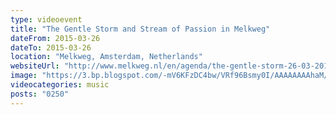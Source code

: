 ```yaml
---
type: videoevent
title: "The Gentle Storm and Stream of Passion in Melkweg"
dateFrom: 2015-03-26
dateTo: 2015-03-26
location: "Melkweg, Amsterdam, Netherlands"
websiteUrl: "http://www.melkweg.nl/en/agenda/the-gentle-storm-26-03-2015"
image: "https://3.bp.blogspot.com/-mV6KFzDC4bw/VRf96Bsmy0I/AAAAAAAAhaM/Ir7rbA2agi4/s1600/dsc08316.picasaweb.jpg"
videocategories: music
posts: "0250"
---
```

